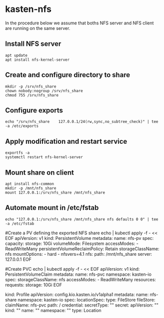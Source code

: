 # kasten-nfs

In the procedure below we assume that boths NFS server and NFS client are running on the same server.

## Install NFS server

```console
apt update
apt install nfs-kernel-server
```

## Create and configure directory to share

```console
mkdir -p /srv/nfs_share
chown nobody:nogroup /srv/nfs_share
chmod 755 /srv/nfs_share
```

## Configure exports

```console
echo "/srv/nfs_share    127.0.0.1/24(rw,sync,no_subtree_check)" | tee -a /etc/exports
```

## Apply modification and restart service

```console
exportfs -a
systemctl restart nfs-kernel-server
```

## Mount share on client

```console
apt install nfs-common
mkdir -p /mnt/nfs_share
mount 127.0.0.1:/srv/nfs_share /mnt/nfs_share
```

## Automate mount in /etc/fstab

```console
echo "127.0.0.1:/srv/nfs_share /mnt/nfs_share nfs defaults 0 0" | tee -a /etc/fstab
```

#Create a PV defining the exported NFS share
echo | kubectl apply -f - << EOF
apiVersion: v1
kind: PersistentVolume
metadata:
   name: nfs-pv
spec:
   capacity:
      storage: 10Gi
   volumeMode: Filesystem
   accessModes:
      - ReadWriteMany
   persistentVolumeReclaimPolicy: Retain
   storageClassName: nfs
   mountOptions:
      - hard
      - nfsvers=4.1
   nfs:
      path: /mnt/nfs_share
      server: 127.0.0.1
EOF

#Create PVC
echo | kubectl apply -f - << EOF
apiVersion: v1
kind: PersistentVolumeClaim
metadata:
   name: nfs-pvc
   namespace: kasten-io
spec:
   storageClassName: nfs
   accessModes:
      - ReadWriteMany
   resources:
      requests:
         storage: 10Gi
EOF


kind: Profile
apiVersion: config.kio.kasten.io/v1alpha1
metadata:
  name: nfs-share
  namespace: kasten-io
spec:
  locationSpec:
    type: FileStore
    fileStore:
      claimName: nfs-pvc
      path: /
    credential:
      secretType: ""
      secret:
        apiVersion: ""
        kind: ""
        name: ""
        namespace: ""
  type: Location

